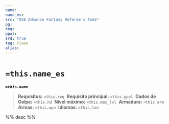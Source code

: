 ```yaml
---
name: 
name_es: 
src: "OSE Advance Fantasy Referee's Tome"
pg: 
req: 
ppal: 
srd: true
tag: clase
alias: 
---
```

# `=this.name_es` 

**_`=this.name`_**

> **Requisitos:** `=this.req` 
> **Requisito principal:** `=this.ppal` 
> **Dados de Golpe:** `=this.hd` 
> **Nivel máximo:** `=this.max_lvl` 
> **Armadura:** `=this.arm` 
> **Armas:** `=this.wpn` 
> **Idiomas:** `=this.lan`  

%% desc %%